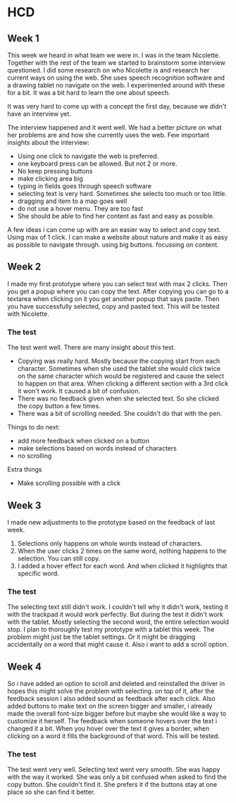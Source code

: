 # HCD

## Week 1
This week we heard in what team we were in. I was in the team Nicolette. Together with the rest of the team we started to brainstorm some interview questioned. I did some research on who Nicolette is and research her current ways on using the web. She uses speech recognition software and a drawing tablet no navigate on the web. I experimented around with these for a bit. It was a bit hard to learn the one about speech.

It was very hard to come up with a concept the first day, because we didn't have an interview yet. 

The interview happened and it went well. We had a better picture on what her problems are and how she currently uses the web. Few important insights about the interview:
- Using one click to navigate the web is preferred.
- one keyboard press can be allowed. But not 2 or more.
- No keep pressing buttons
- make clicking area big
- typing in fields goes through speech software
- selecting text is very hard. Sometimes she selects too much or too little.
- dragging and item to a map goes well
- do not use a hover menu. They are too fast
- She should be able to find her content as fast and easy as possible. 

A few ideas i can come up with are an easier way to select and copy text. Using max of 1 click. I can make a website about nature and make it as easy as possible to navigate through. using big buttons. focussing on content.

## Week 2
I made my first prototype where you can select text with max 2 clicks. Then you get a popup where you can copy the text. After copying you can go to a textarea when clicking on it you get another popup that says paste. Then you have successfully selected, copy and pasted text. This will be tested with Nicolette. 

### The test
The test went well. There are many insight about this test. 
- Copying was really hard. Mostly because the copying start from each character. Sometimes when she used the tablet she would click twice on the same character which would be registered and cause the select to happen on that area. When clicking a different section with a 3rd click it won't work. It caused a bit of confusion.
- There was no feedback given when she selected text. So she clicked the copy button a few times.
- There was a bit of scrolling needed. She couldn't do that with the pen.

Things to do next:
- add more feedback when clicked on a button
- make selections based on words instead of characters
- no scrolling

Extra things
- Make scrolling possible with a click

## Week 3
I made new adjustments to the prototype based on the feedback of last week. 
1. Selections only happens on whole words instead of characters.
2. When the user clicks 2 times on the same word, nothing happens to the selection. You can still copy.
3. I added a hover effect for each word. And when clicked it highlights that specific word.

### The test
The selecting text still didn't work. I couldn't tell why it didn't work, testing it with the trackpad it would work perfectly. But during the test it didn't work with the tablet. Mostly selecting the second word, the entire selection would stop. I plan to thoroughly test my prototype with a tablet this week. The problem might just be the tablet settings. Or it might be dragging accidentally on a word that might cause it. Also i want to add a scroll option.

## Week 4
So i have added an option to scroll and deleted and reinstalled the driver in hopes this might solve the problem with selecting. on top of it, after the feedback session i also added sound as feedback after each click. Also added buttons to make text on the screen bigger and smaller, i already made the overall font-size bigger before but maybe she would like a way to customize it herself. The feedback when someone hovers over the text i changed it a bit. When you hover over the text it gives a border, when clicking on a word it fills the background of that word. This will be tested.

### The test
The test went very well. Selecting text went very smooth. She was happy with the way it worked. She was only a bit confused when asked to find the copy button. She couldn't find it. She prefers it if the buttons stay at one place so she can find it better. 
